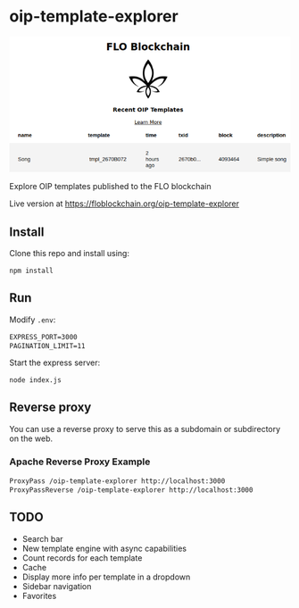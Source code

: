 # oip-template-explorer
![FLO](public/example.png)

Explore OIP templates published to the FLO blockchain 

Live version at https://floblockchain.org/oip-template-explorer

## Install
Clone this repo and install using:
```
npm install
```

## Run

Modify `.env`: 
```
EXPRESS_PORT=3000
PAGINATION_LIMIT=11
```

Start the express server:
```
node index.js
```

## Reverse proxy
You can use a reverse proxy to serve this as a subdomain or subdirectory on the web. 

### Apache Reverse Proxy Example
```
ProxyPass /oip-template-explorer http://localhost:3000
ProxyPassReverse /oip-template-explorer http://localhost:3000
```

## TODO
* Search bar
* New template engine with async capabilities
* Count records for each template
* Cache
* Display more info per template in a dropdown
* Sidebar navigation
* Favorites
